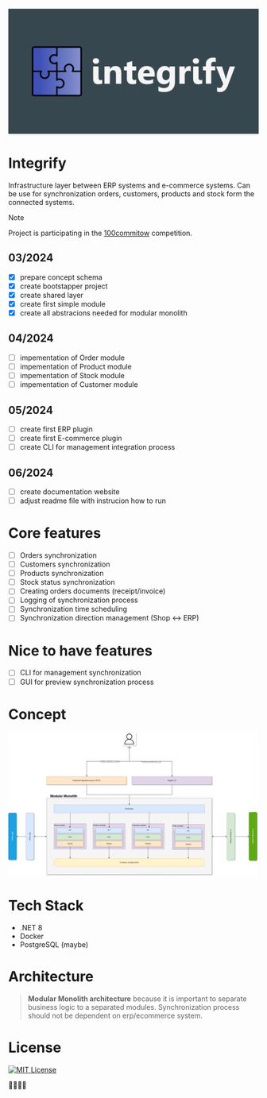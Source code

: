 ![integrify_banner](docs/integrify.banner.png)
# Integrify
Infrastructure layer between ERP systems and e-commerce systems. Can be use for synchronization orders, customers, products and stock form the connected systems.

> [!NOTE]  
> Project is participating in the [100commitow](https://100commitow.pl/ "100commitow.pl") competition.

## 03/2024
- [x] prepare concept schema
- [x] create bootstapper project
- [x] create shared layer
- [x] create first simple module
- [x] create all abstracions needed for modular monolith
## 04/2024
- [ ] impementation of Order module
- [ ] impementation of Product module
- [ ] impementation of Stock module
- [ ] impementation of Customer module
## 05/2024
- [ ] create first ERP plugin
- [ ] create first E-commerce plugin
- [ ] create CLI for management integration process
## 06/2024
- [ ] create documentation website
- [ ] adjust readme file with instrucion how to run

# Core features
- [ ] Orders synchronization
- [ ] Customers synchronization
- [ ] Products synchronization 
- [ ] Stock status synchronization
- [ ] Creating orders documents (receipt/invoice)
- [ ] Logging of synchronization process
- [ ] Synchronization time scheduling
- [ ] Synchronization direction management (Shop <-> ERP) 

# Nice to have features
- [ ] CLI for management synchronization
- [ ] GUI for preview synchronization process

# Concept
![concept_image](docs/integrify.drawio.concept.png)

# Tech Stack
 - .NET 8
 - Docker
 - PostgreSQL (maybe)

# Architecture
> **Modular Monolith architecture** because it is important to separate business logic to a separated modules. Synchronization process should not be dependent on erp/ecommerce system.

# License
[![MIT License](https://img.shields.io/badge/License-MIT-green.svg)](https://choosealicense.com/licenses/mit/)

🫥🫥🫥🏐